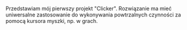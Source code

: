 Przedstawiam mój pierwszy projekt "Clicker". Rozwiązanie ma mieć uniwersalne zastosowanie do wykonywania powtrzalnych czynności za pomocą kursora myszki, np. w grach.
